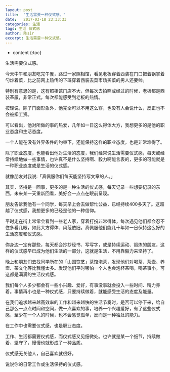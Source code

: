 ```yaml
---
layout: post
title:  "生活需要一种仪式感。"
date:   2017-03-18 23:33:33
categories: 生活
tags: 生活 仪式感
author: 陈sir
excerpt: 生活需要一种仪式感。
---
```

* content
{:toc}

生活需要仪式感。

今天中午和朋友吃完午餐，路过一家照相馆，看见老板穿着西装在门口把着锅掌着勺炒着菜，比之前网上热传的下班穿着西装去菜市场买菜的男人还要帅。

特别有意思的是，这有照相馆门店不大，但每次去拍照或经过的时候，老板都是西装革履，非常正式，每次都能感受到老板的热情。

按理说，除了门面形象外，他完全可以不用这么穿，也没有人会说什么，反正也不会被扣工资。

可以看出，他对所做的事的热爱，几年如一日这么得体大方，我想更多的是他的职业态度和生活态度。

一个人能在没有外界条件的约束下，还能保持这样的职业态度，也是非常难得了。

除了职业态度，也能看出他对生活的态度，我们经常说生活需要仪式感，每天或经常持续地做一些事情，也许真不是什么坚持啊、毅力啊能言表的，更多的可能就是一种职业态度或是生活的仪式感。

就像朋友对我说:「真佩服你们每天能坚持写文章的人。」

其实，坚持是一回事，更多的是一种生活的仪式感，每天记录一些想要记录的东西，未来某一天重新回看，美好会一点点在眼前呈现。

朋友告诉我他有一个同学，每天早上会去做帮忙公益，已经持续400多天了。这超越了仪式感，我想更多的已经是他的一种信仰。

平时走在街上常常会看到一些老人家，穿着打扮非常得体，每次遇见他们都会忍不住多看几眼，如此大方得体、风范依旧。真佩服他们能几十年如一日保持这么好的生活态度和仪式感。

你身边一定有那些，每天都会抄抄经书、写写字，或是持续运动、锻炼的朋友，这样的仪式感早已成为他们生活的一部分，这就是生活，不用靠毅力来坚持了。

晚上和朋友们去找同学所在的「山国饮艺」茶馆泡茶，发现他们对喝茶、茶壶、养壶、茶文化等比我懂太多。发现他们平时哪怕一个人也会泡杯茶喝，喝茶事小，可这都是满满的生活仪式感。

我们每个人多少都会有一些小兴趣、爱好，有事没事就会投入一些时间、精力养着。事情再小也是一种仪式感，只要持续做着，就能感受生活的态度及能量。

在我们追求越来越高效率的工作和越来越快的生活节奏时，是否可以停下来，给自己那么一点点时间和空间，做一点喜欢的事，培养一个兴趣爱好，有了这些仪式感，至少在一个人的时候，也不会感觉孤单，反而是一种独处的能力。

在工作中也需要仪式感，也是职业态度。

工作、生活都需要仪式感，而仪式感又见细微处。也许就是某一个细节，持续做着、坚守了，慢慢也就形成了一种品质。

仪式感无关他人，自己喜欢就很好。

说说你的日常工作或生活保持的仪式感。





